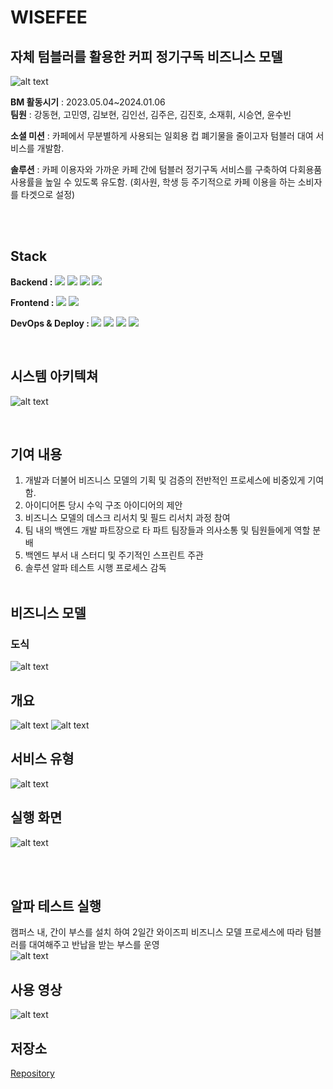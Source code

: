 # WISEFEE

## 자체 텀블러를 활용한 커피 정기구독 비즈니스 모델

![alt text](image-3.png)

**BM 활동시기** : 2023.05.04~2024.01.06   
**팀원** : 강동현, 고민영, 김보현, 김인선, 김주은, 김진호, 소재휘, 시승연, 윤수빈


**소셜 미션**  : 카페에서 무분별하게 사용되는 일회용 컵 폐기물을 줄이고자 텀블러 대여 서비스를 개발함.   
   
**솔루션** : 카페 이용자와 가까운 카페 간에 텀블러 정기구독 서비스를 구축하여 다회용품 사용률을 높일 수 있도록 유도함.
(회사원, 학생 등 주기적으로 카페 이용을 하는 소비자를 타겟으로 설정)   

<br><br>  

## Stack
<b>Backend : </b>
  <img src="https://img.shields.io/badge/Spring Boot-6DB33F?style=flat-square&logo=spring-boot&logoColor=white">
<img src="https://img.shields.io/badge/Java-007396?style=flat-square&logo=apache&logoColor=white"> 
  <img src="https://img.shields.io/badge/MaridDB-003545?style=flat-square&logo=apachekafka&logoColor=white">
  <img src="https://img.shields.io/badge/Redis-DC382D?style=flat-square&logo=redis&logoColor=white">


<b>Frontend : </b>
  <img src="https://img.shields.io/badge/Kotiln-7F52FF?style=flat-square&logo=kotlin&logoColor=white">
  <img src="https://img.shields.io/badge/Android Studio-3DDC84?style=flat-square&logo=android-studio&logoColor=white">


<b>DevOps & Deploy : </b>
  <img src="https://img.shields.io/badge/Docker-2496ED?style=flat-square&logo=docker&logoColor=white"> 
  <img src="https://img.shields.io/badge/Git-F05032?style=flat-square&logo=git&logoColor=white">
  <img src="https://img.shields.io/badge/Amazone AWS-232F3E?style=flat-square&logo=amazonwebservices&logoColor=white"> 
          <img src="https://img.shields.io/badge/Firebase-FFCA28?style=flat-square&logo=firebase&logoColor=white"> 

<br> 

## 시스템 아키텍쳐

![alt text](wisefee/image-7.png)

<br> 

## 기여 내용
1. 개발과 더불어 비즈니스 모델의 기획 및 검증의 전반적인 프로세스에 비중있게 기여함.
2. 아이디어톤 당시 수익 구조 아이디어의 제안
3. 비즈니스 모델의 데스크 리서치 및 필드 리서치 과정 참여
4. 팀 내의 백엔드 개발 파트장으로 타 파트 팀장들과 의사소통 및 팀원들에게 역할 분배
5. 백엔드 부서 내 스터디 및 주기적인 스프린트 주관
6. 솔루션 알파 테스트 시행 프로세스 감독
<br><br> 

## 비즈니스 모델

### 도식
![alt text](wisefee/image-2.png)

## 개요
![alt text](wisefee/image-6.png)
![alt text](wisefee/image-1.png)

## 서비스 유형
![alt text](wisefee/image-4.png)

## 실행 화면
![alt text](wisefee/image-5.png)

<br><br>

## 알파 테스트 실행
캠퍼스 내, 간이 부스를 설치 하여 2일간 와이즈피 비즈니스 모델 프로세스에 따라 텀블러를 대여해주고 반납을 받는 부스를 운영   
   ![alt text](wisefee/image.png)


## 사용 영상 
   ![alt text](wisefee/WISEFEE-video.gif)

## 저장소
[Repository](https://github.com/WISEFEE/SKLookie_SMU_Wisefee_Server)

